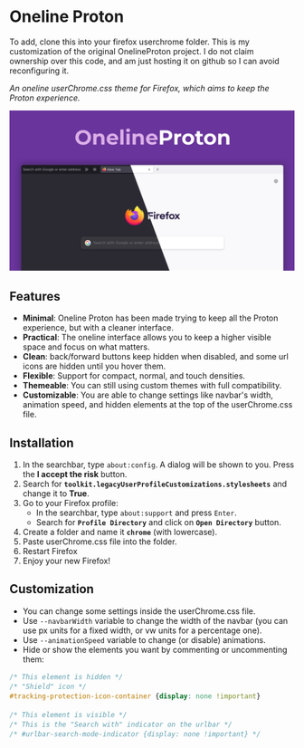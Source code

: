# Oneline Proton

To add, clone this into your firefox userchrome folder. This is my customization of the original OnelineProton project. I do not claim ownership over this code, and am just hosting it on github so I can avoid reconfiguring it.

_An oneline userChrome.css theme for Firefox, which aims to keep the Proton experience._

![Oneline Proton screenshot](screenshot.png)


## Features

- **Minimal**: Oneline Proton has been made trying to keep all the Proton experience, but with a cleaner interface.
- **Practical**: The oneline interface allows you to keep a higher visible space and focus on what matters.
- **Clean**: back/forward buttons keep hidden when disabled, and some url icons are hidden until you hover them.
- **Flexible**: Support for compact, normal, and touch densities.
- **Themeable**: You can still using custom themes with full compatibility.
- **Customizable**: You are able to change settings like navbar's width, animation speed, and hidden elements at the top of the userChrome.css file.


## Installation

1. In the searchbar, type `about:config`. A dialog will be shown to you. Press the **I accept the risk** button.
2. Search for **`toolkit.legacyUserProfileCustomizations.stylesheets`** and change it to **True**.
3. Go to your Firefox profile:
   - In the searchbar, type `about:support` and press `Enter`.
   - Search for **`Profile Directory`** and click on **`Open Directory`** button.
4. Create a folder and name it **`chrome`** (with lowercase).
5. Paste userChrome.css file into the folder.
6. Restart Firefox
7. Enjoy your new Firefox!


## Customization

- You can change some settings inside the userChrome.css file.
- Use `--navbarWidth` variable to change the width of the navbar (you can use px units for a fixed width, or vw units for a percentage one).
- Use `--animationSpeed` variable to change (or disable) animations.
- Hide or show the elements you want by commenting or uncommenting them:
```css
/* This element is hidden */
/* "Shield" icon */
#tracking-protection-icon-container {display: none !important}

/* This element is visible */
/* This is the "Search with" indicator on the urlbar */
/* #urlbar-search-mode-indicator {display: none !important} */
```

